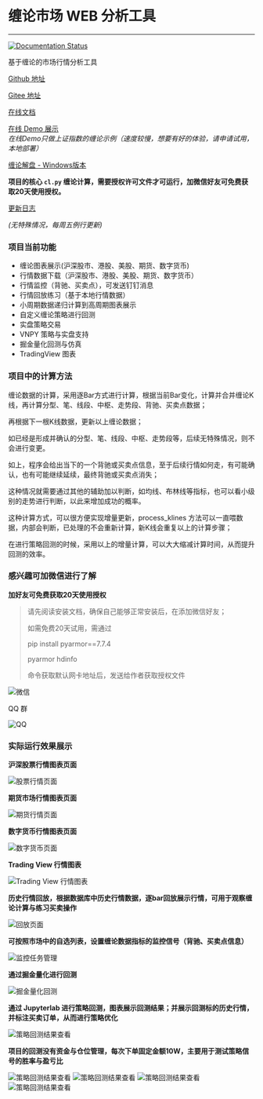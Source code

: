 # 缠论市场 WEB 分析工具

---

[![Documentation Status](https://readthedocs.org/projects/chanlun-pro/badge/?version=latest)](https://chanlun-pro.readthedocs.io/zh_CN/latest/?badge=latest)

基于缠论的市场行情分析工具

[Github 地址](https://github.com/yijixiuxin/chanlun-pro)

[Gitee 地址](https://gitee.com/wang-student/chanlun-pro)

[在线文档](https://chanlun-pro.readthedocs.io/)

[在线 Demo 展示](http://www.chanlun-trader.com/)  
_在线Demo只做上证指数的缠论示例（速度较慢，想要有好的体验，请申请试用，本地部署）_

[缠论解盘 - Windows版本](https://chanlun-pro.readthedocs.io/zh_CN/latest/WINDOWS_VERSION/)

**项目的核心 `cl.py` 缠论计算，需要授权许可文件才可运行，加微信好友可免费获取20天使用授权。**

[更新日志](https://chanlun-pro.readthedocs.io/zh_CN/latest/UPDATE/)

_(无特殊情况，每周五例行更新)_

### 项目当前功能

* 缠论图表展示(沪深股市、港股、美股、期货、数字货币)
* 行情数据下载（沪深股市、港股、美股、期货、数字货币）
* 行情监控（背驰、买卖点），可发送钉钉消息
* 行情回放练习（基于本地行情数据）
* 小周期数据递归计算到高周期图表展示
* 自定义缠论策略进行回测
* 实盘策略交易
* VNPY 策略与实盘支持
* 掘金量化回测与仿真
* TradingView 图表

### 项目中的计算方法

缠论数据的计算，采用逐Bar方式进行计算，根据当前Bar变化，计算并合并缠论K线，再计算分型、笔、线段、中枢、走势段、背驰、买卖点数据；

再根据下一根K线数据，更新以上缠论数据；

如已经是形成并确认的分型、笔、线段、中枢、走势段等，后续无特殊情况，则不会进行变更。

如上，程序会给出当下的一个背驰或买卖点信息，至于后续行情如何走，有可能确认，也有可能继续延续，最终背驰或买卖点消失；

这种情况就需要通过其他的辅助加以判断，如均线、布林线等指标，也可以看小级别的走势进行判断，以此来增加成功的概率。

这种计算方式，可以很方便实现增量更新，process_klines 方法可以一直喂数据，内部会判断，已处理的不会重新计算，新K线会重复以上的计算步骤；

在进行策略回测的时候，采用以上的增量计算，可以大大缩减计算时间，从而提升回测的效率。

### 感兴趣可加微信进行了解

**加好友可免费获取20天使用授权**

> 请先阅读安装文档，确保自己能够正常安装后，在添加微信好友；
>
> 如需免费20天试用，需通过
>
> pip install pyarmor==7.7.4
>
> pyarmor hdinfo
>
> 命令获取默认网卡地址后，发送给作者获取授权文件

![微信](cookbook/docs/img/wx.jpg)

QQ 群

![QQ](cookbook/docs/img/qq.png)

### 实际运行效果展示

**沪深股票行情图表页面**

![股票行情页面](cookbook/docs/img/stock.png)

**期货市场行情图表页面**

![期货行情页面](cookbook/docs/img/futures.png)

**数字货币行情图表页面**

![数字货币页面](cookbook/docs/img/currency.png)

**Trading View 行情图表**

![Trading View 行情图表](cookbook/docs/img/tv_chart.png)

**历史行情回放，根据数据库中历史行情数据，逐bar回放展示行情，可用于观察缠论计算与练习买卖操作**

![回放页面](cookbook/docs/img/back.png)

**可按照市场中的自选列表，设置缠论数据指标的监控信号（背驰、买卖点信息）**

![监控任务管理](cookbook/docs/img/check.png)

**通过掘金量化进行回测**

![掘金量化回测](cookbook/docs/img/my_quant_backtest.png)

**通过 Jupyterlab 进行策略回测，图表展示回测结果；并展示回测标的历史行情，并标注买卖订单，从而进行策略优化**

![策略回测结果查看](cookbook/docs/img/back_test_1.png)

**项目的回测没有资金与仓位管理，每次下单固定金额10W，主要用于测试策略信号的胜率与盈亏比**

![策略回测结果查看](cookbook/docs/img/back_test_2.png)
![策略回测结果查看](cookbook/docs/img/back_test_3.png)
![策略回测结果查看](cookbook/docs/img/back_test_4.png)
![策略回测结果查看](cookbook/docs/img/back_test_5.png)

